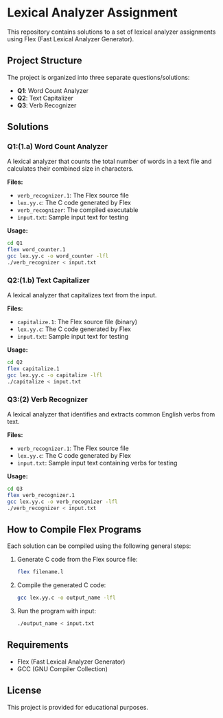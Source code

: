 # Lexical Analyzer Assignment

This repository contains solutions to a set of lexical analyzer assignments using Flex (Fast Lexical Analyzer Generator).

## Project Structure

The project is organized into three separate questions/solutions:

- **Q1**: Word Count Analyzer
- **Q2**: Text Capitalizer
- **Q3**: Verb Recognizer

## Solutions

### Q1:(1.a) Word Count Analyzer

A lexical analyzer that counts the total number of words in a text file and calculates their combined size in characters.

**Files:**
- `verb_recognizer.1`: The Flex source file
- `lex.yy.c`: The C code generated by Flex
- `verb_recognizer`: The compiled executable
- `input.txt`: Sample input text for testing

**Usage:**
```bash
cd Q1
flex word_counter.1
gcc lex.yy.c -o word_counter -lfl
./verb_recognizer < input.txt
```

### Q2:(1.b) Text Capitalizer

A lexical analyzer that capitalizes text from the input.

**Files:**
- `capitalize.1`: The Flex source file (binary)
- `lex.yy.c`: The C code generated by Flex
- `input.txt`: Sample input text for testing

**Usage:**
```bash
cd Q2
flex capitalize.1
gcc lex.yy.c -o capitalize -lfl
./capitalize < input.txt
```

### Q3:(2) Verb Recognizer

A lexical analyzer that identifies and extracts common English verbs from text.

**Files:**
- `verb_recognizer.1`: The Flex source file
- `lex.yy.c`: The C code generated by Flex
- `input.txt`: Sample input text containing verbs for testing

**Usage:**
```bash
cd Q3
flex verb_recognizer.1
gcc lex.yy.c -o verb_recognizer -lfl
./verb_recognizer < input.txt
```

## How to Compile Flex Programs

Each solution can be compiled using the following general steps:

1. Generate C code from the Flex source file:
   ```bash
   flex filename.l
   ```

2. Compile the generated C code:
   ```bash
   gcc lex.yy.c -o output_name -lfl
   ```

3. Run the program with input:
   ```bash
   ./output_name < input.txt
   ```

## Requirements

- Flex (Fast Lexical Analyzer Generator)
- GCC (GNU Compiler Collection)

## License

This project is provided for educational purposes. 